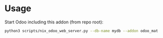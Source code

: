 # Usage

Start Odoo including this addon (from repo root):

```bash
python3 scripts/nix_odoo_web_server.py --db-name mydb --addon odoo_mat
```
